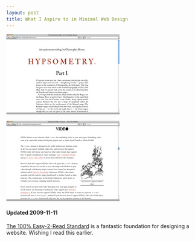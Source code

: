 ```yaml
---
layout: post
title: What I Aspire to in Minimal Web Design
---
```


[![The Hypsometry Blog, by Christopher Boone ](/images/posts/2009-11-10-what-i-aspire-to-in-minimal-web-design/hypsometry.jpg)](http://blog.hypsometry.com/)

[![Dive Into HTML5 ](/images/posts/2009-11-10-what-i-aspire-to-in-minimal-web-design/diveintohtml5.jpg)](http://diveintohtml5.org/)

#### Updated 2009-11-11

[The 100% Easy-2-Read Standard](http://informationarchitects.jp/100e2r/) is a fantastic foundation for designing a website. Wishing I read this earlier.

